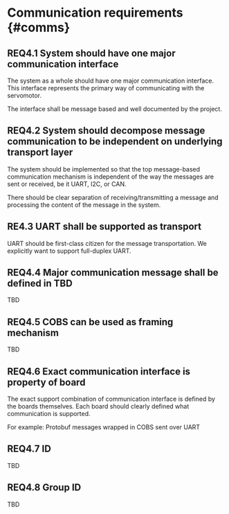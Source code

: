 # Communication requirements {#comms}

## REQ4.1 System should have one major communication interface

The system as a whole should have one major communication interface. This interface represents the primary way of communicating with the servomotor.

The interface shall be message based and well documented by the project.

## REQ4.2 System should decompose message communication to be independent on underlying transport layer

The system should be implemented so that the top message-based communication mechanism is independent of the way the messages are sent or received, be it UART, I2C, or CAN.

There should be clear separation of receiving/transmitting a message and processing the content of the message in the system.

## RE4.3 UART shall be supported as transport

UART should be first-class citizen for the message transportation. We explicitly want to support full-duplex UART.

## REQ4.4 Major communication message shall be defined in TBD
TBD

## REQ4.5 COBS can be used as framing mechanism
TBD

## REQ4.6 Exact communication interface is property of board

The exact support combination of communication interface is defined by the boards themselves. Each board should clearly defined what communication is supported.

For example: Protobuf messages wrapped in COBS sent over UART

## REQ4.7 ID
TBD

## REQ4.8 Group ID
TBD
